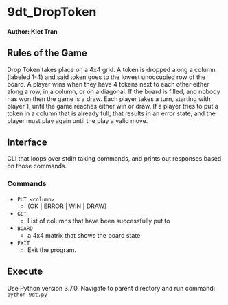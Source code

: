 # 9dt_DropToken
#### Author: Kiet Tran

## Rules of the Game
Drop Token takes place on a 4x4 grid. A token is dropped along a column (labeled 1-4) and said token goes to the lowest unoccupied row of the board. A player wins when they have 4 tokens next to each other either along a row, in a column, or on a diagonal. If the board is filled, and nobody has won then the game is a draw. Each player takes a turn, starting with player 1, until the game reaches either win or draw. If a player tries to put a token in a column that is already full, that results in an error state, and the player must play again until the play a valid move.

## Interface
CLI that loops over stdIn taking commands, and prints out responses based on those commands.

### Commands
  - `PUT <column>` 
    - (OK | ERROR | WIN | DRAW)
  - `GET` 
    - List of columns that have been successfully put to 
  - `BOARD` 
    - a 4x4 matrix that shows the board state
  - `EXIT` 
    - Exit the program.
  
  
## Execute
  Use Python version 3.7.0. 
  Navigate to parent directory and run command:
  ```python 9dt.py```
      
